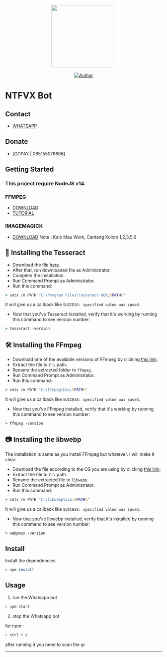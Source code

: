 <p align='center'><a href="https://instagram.com/juwendy_s"><img height="200" src="https://github.com/juwenaja/juwenaja/blob/d4d578052f70496fda9fc147b4781255fb48d418/profiles.jpg"></a>&nbsp;&nbsp;</p>
<p align="center">
<a href="https://github.com/juwenaja"><img title="Author" src="https://img.shields.io/badge/NTFVX | Juwennn-black.svg?style=for-the-badge&logo=github"></a>
</p>

# NTFVX Bot

## Contact
- [WHATSAPP](https://wa.me/6289635687240)

## Donate
- [GOPAY | 085155078806]

## Getting Started

### This project require NodeJS v14.

### FFMPEG
- [DOWNLOAD](https://ffmpeg.org/)
- [TUTORIAL](https://youtu.be/04Gf6TEnmjk)

### IMAGEMAGICK
- [DOWNLOAD](https://imagemagick.org/script/download.php)
Note : Kalo Mau Work, Centang Kolom 1,2,3,5,6

## 🧾 Installing the Tesseract
* Download the file [here](https://s.id/vftesseract).
* After that, run downloaded file as Administrator.
* Complete the installation.
* Run Command Prompt as Administrator.
* Run this command:
```cmd
> setx /m PATH "C:\Program Files\Tesseract-OCR;%PATH%"
```
It will give us a callback like `SUCCESS: specified value was saved`.
* Now that you've Tesseract installed, verify that it's working by running this command to see version number:
```cmd
> tesseract -version
```

## 🛠️ Installing the FFmpeg
* Download one of the available versions of FFmpeg by clicking [this link](https://www.gyan.dev/ffmpeg/builds/).
* Extract the file to `C:\` path.
* Rename the extracted folder to `ffmpeg`.
* Run Command Prompt as Administrator.
* Run this command:
```cmd
> setx /m PATH "C:\ffmpeg\bin;%PATH%"
```
It will give us a callback like `SUCCESS: specified value was saved`.
* Now that you've FFmpeg installed, verify that it's working by running this command to see version number:
```cmd
> ffmpeg -version
```

## 📷 Installing the libwebp
The installation is same as you install FFmpeg but whatever. I will make it clear.
* Download the file according to the OS you are using by clicking [this link](https://developers.google.com/speed/webp/download).
* Extract the file to `C:\` path.
* Rename the extracted file to `libwebp`.
* Run Command Prompt as Administrator.
* Run this command:
```cmd
> setx /m PATH "C:\libwebp\bin;%PATH%"
```
It will give us a callback like `SUCCESS: specified value was saved`.
* Now that you've libwebp installed, verify that it's installed by running this command to see version number:
```cmd
> webpmux -version
```


## Install

Install the dependencies:

```bash
> npm install
```


## Usage

1. run the Whatsapp bot

```bash
> npm start
```

2. stop the Whatsapp bot

for npm :
```bash
> ctrl + c
```

after running it you need to scan the qr

---
